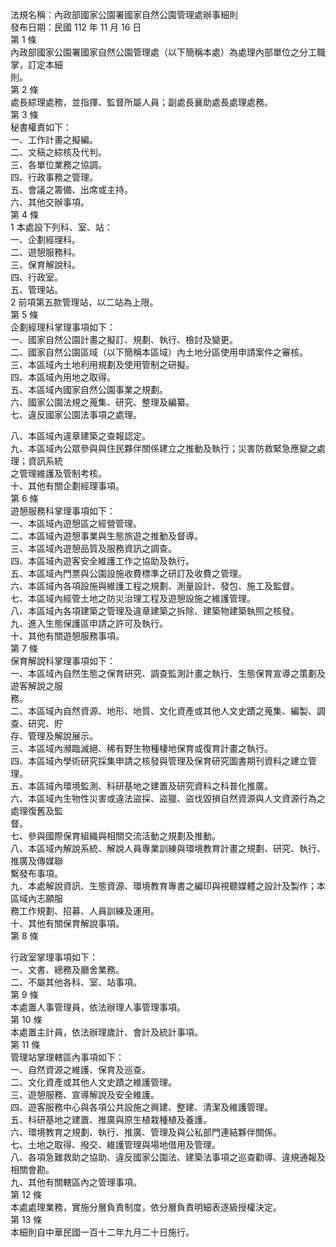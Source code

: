 法規名稱：內政部國家公園署國家自然公園管理處辦事細則  
發布日期：民國 112 年 11 月 16 日  
第 1 條  
內政部國家公園署國家自然公園管理處（以下簡稱本處）為處理內部單位之分工職掌，訂定本細  
則。  
第 2 條  
處長綜理處務，並指揮、監督所屬人員；副處長襄助處長處理處務。  
第 3 條  
秘書權責如下：  
一、工作計畫之擬編。  
二、文稿之綜核及代判。  
三、各單位業務之協調。  
四、行政事務之管理。  
五、會議之籌備、出席或主持。  
六、其他交辦事項。  
第 4 條  
1 本處設下列科、室、站：  
一、企劃經理科。  
二、遊憩服務科。  
三、保育解說科。  
四、行政室。  
五、管理站。  
2 前項第五款管理站，以二站為上限。  
第 5 條  
企劃經理科掌理事項如下：  
一、國家自然公園計畫之擬訂、規劃、執行、檢討及變更。  
二、國家自然公園區域（以下簡稱本區域）內土地分區使用申請案件之審核。  
三、本區域內土地利用規劃及使用管制之研擬。  
四、本區域內用地之取得。  
五、本區域內國家自然公園事業之規劃。  
六、國家公園法規之蒐集、研究、整理及編纂。  
七、違反國家公園法事項之處理。  


八、本區域內違章建築之查報認定。  
九、本區域內公眾參與與住民夥伴關係建立之推動及執行；災害防救緊急應變之處理；資訊系統  
之管理維護及管制考核。  
十、其他有關企劃經理事項。  
第 6 條  
遊憩服務科掌理事項如下：  
一、本區域內遊憩區之經營管理。  
二、本區域內遊憩事業與生態旅遊之推動及督導。  
三、本區域內遊憩品質及服務資訊之調查。  
四、本區域內遊客安全維護工作之協助及執行。  
五、本區域內門票與公園設施收費標準之研訂及收費之管理。  
六、本區域內各項設施與維護工程之規劃、測量設計、發包、施工及監督。  
七、本區域內經管土地之防災治理工程及遊憩設施之維護管理。  
八、本區域內各項建築之管理及違章建築之拆除、建築物建築執照之核發。  
九、進入生態保護區申請之許可及執行。  
十、其他有關遊憩服務事項。  
第 7 條  
保育解說科掌理事項如下：  
一、本區域內自然生態之保育研究、調查監測計畫之執行、生態保育宣導之策劃及遊客解說之服  
務。  
二、本區域內自然資源、地形、地質、文化資產或其他人文史蹟之蒐集、編製、調查、研究、貯  
存、管理及解說展示。  
三、本區域內瀕臨滅絕、稀有野生物種棲地保育或復育計畫之執行。  
四、本區域內學術研究採集申請之核發與管理及保育研究圖書期刊資料之建立管理。  
五、本區域內環境監測、科研基地之建置及研究資料之科普化推廣。  
六、本區域內生物性災害或違法盜採、盜獵、盜伐毀損自然資源與人文資源行為之處理復舊及監  
督。  
七、參與國際保育組織與相關交流活動之規劃及推動。  
八、本區域內解說系統、解說人員專業訓練與環境教育計畫之規劃、研究、執行、推廣及傳媒聯  
繫發布事項。  
九、本處解說資訊、生態資源、環境教育專書之編印與視聽媒體之設計及製作；本區域內志願服  
務工作規劃、招募、人員訓練及運用。  
十、其他有關保育解說事項。  
第 8 條  


行政室掌理事項如下：  
一、文書、總務及廳舍業務。  
二、不屬其他各科、室、站事項。  
第 9 條  
本處置人事管理員，依法辦理人事管理事項。  
第 10 條  
本處置主計員，依法辦理歲計、會計及統計事項。  
第 11 條  
管理站掌理轄區內事項如下：  
一、自然資源之維護、保育及巡查。  
二、文化資產或其他人文史蹟之維護管理。  
三、遊憩服務、宣導解說及安全維護。  
四、遊客服務中心與各項公共設施之興建、整建、清潔及維護管理。  
五、科研基地之建置、推廣與原生植栽種植及養護。  
六、環境教育之規劃、執行、推廣、管理及與公私部門連結夥伴關係。  
七、土地之取得、撥交、維護管理與場地借用及管理。  
八、各項急難救助之協助、違反國家公園法、建築法事項之巡查勸導、違規通報及相關會勘。  
九、其他有關轄區內之管理事項。  
第 12 條  
本處處理業務，實施分層負責制度，依分層負責明細表逐級授權決定。  
第 13 條  
本細則自中華民國一百十二年九月二十日施行。  


